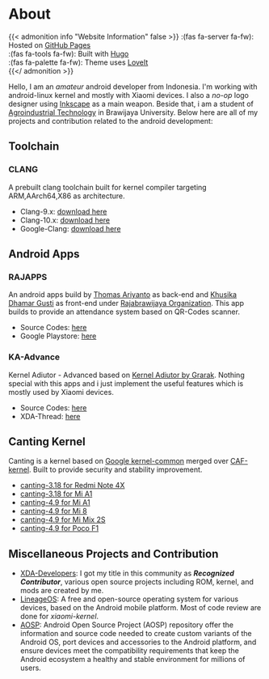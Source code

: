 # About

{{< admonition info "Website Information" false >}}
:(fas fa-server fa-fw): Hosted on [GitHub Pages](https://help.github.com/en/github/working-with-github-pages/about-github-pages)  
:(fas fa-tools fa-fw): Built with [Hugo](https://gohugo.io/)  
:(fas fa-palette fa-fw): Theme uses [LoveIt](https://hugoloveit.com)  
{{</ admonition >}}

Hello, I am an _amateur_ android developer from Indonesia. I'm working with android-linux kernel and mostly with Xiaomi devices. I also a _no-op_ logo designer using [Inkscape](https://inkscape.org) as a main weapon. Beside that, i am a student of [Agroindustrial Technology](https://tip.ub.ac.id) in Brawijaya University. Below here are all of my projects and contribution related to the android development:

## Toolchain
### CLANG
A prebuilt clang toolchain built for kernel compiler targeting ARM,AArch64,X86 as architecture.
* Clang-9.x: [download here](https://github.com/khusika/canting_prebuilts_clang/archive/9.x.zip)
* Clang-10.x: [download here](https://github.com/khusika/canting_prebuilts_clang/archive/10.x.zip)
* Google-Clang: [download here](https://github.com/khusika/prebuilt_google_clang/archive/master.zip)

## Android Apps
### RAJAPPS
An android apps build by [Thomas Ariyanto](https://github.com/thomasaryanto) as back-end and [Khusika Dhamar Gusti](https://github.com/khusika) as front-end under [Rajabrawijaya Organization](https://rajabrawijaya.ub.ac.id/). This app builds to provide an attendance system based on QR-Codes scanner.
* Source Codes: [here](https://github.com/khusika/RAJApps)
* Google Playstore: [here](https://play.google.com/store/apps/details?id=com.pit.qrcodesrajabrawijaya)

### KA-Advance
Kernel Adiutor - Advanced based on [Kernel Adiutor by Grarak](https://forum.xda-developers.com/android/apps-games/app-kernel-adiutor-t2986129). Nothing special with this apps and i just implement the useful features which is mostly used by Xiaomi devices.
* Source Codes: [here](https://github.com/khusika/KA-Advanced)
* XDA-Thread: [here](https://forum.xda-developers.com/mi-a1/themes/app-ka-advanced-v1-0-t3835475)

## Canting Kernel
Canting is a kernel based on [Google kernel-common](https://android.googlesource.com/kernel/common) merged over [CAF-kernel](https://source.codeaurora.org/quic/la/kernel). Built to provide security and stability improvement.
* [canting-3.18 for Redmi Note 4X](https://forum.xda-developers.com/redmi-note-4/xiaomi-redmi-note-4-snapdragon-roms-kernels-recoveries--other-development/kernel-canting-0-1-t3865604)
* [canting-3.18 for Mi A1](https://forum.xda-developers.com/mi-a1/development/kernel-canting-0-1-t3865600)
* [canting-4.9 for Mi A1](https://forum.xda-developers.com/mi-a1/development/kernel-canting-0-1-t3871134)
* [canting-4.9 for Mi 8](https://forum.xda-developers.com/mi-8/development/kernel-canting-0-1-t3907882)
* [canting-4.9 for Mi Mix 2S](https://forum.xda-developers.com/xiaomi-mi-mix-2s/development/kernel-canting-0-1-t3907884)
* [canting-4.9 for Poco F1](https://forum.xda-developers.com/poco-f1/development/kernel-canting-0-1-t3907883)

## Miscellaneous Projects and Contribution
* [XDA-Developers](https://forum.xda-developers.com/member.php?u=5123347): I got my title in this community as **_Recognized Contributor_**, various open source projects including ROM, kernel, and mods are created by me.
* [LineageOS](https://review.lineageos.org/q/owner:mail%2540khusika.com): A free and open-source operating system for various devices, based on the Android mobile platform. Most of code review are done for _xiaomi-kernel_.
* [AOSP](https://android-review.googlesource.com/q/owner:mail%2540khusika.com): Android Open Source Project (AOSP) repository offer the information and source code needed to create custom variants of the Android OS, port devices and accessories to the Android platform, and ensure devices meet the compatibility requirements that keep the Android ecosystem a healthy and stable environment for millions of users.

